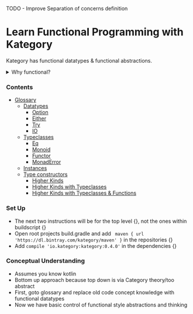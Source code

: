 TODO - Improve Separation of concerns definition

# Learn Functional Programming with Kategory
Kategory has functional datatypes & functional abstractions.

<details>
<summary>Why functional?</summary>
</br>

* Referential Transparency: functions have defined parameters and return types, and only operate on the input without modifying values outside of the functions scope
* Purity: Idempotent/deterministic/pure function. Repeated calls to a function yield the same result if the function parameter is unchanged
* Separation of Concerns: Computation is declarative and deferred, with specific nesting and ordering via a tree structure. Runtime evaluation provides the semantic
* goto Conceptual Understanding

</details>

### Contents

* [Glossary][1]
  * [Datatypes][2]
    * [Option][3]
    * [Either][4]
    * [Try][5]
    * [IO][6]
  * [Typeclasses][7]
    * [Eq][8]
    * [Monoid][9]
    * [Functor][10]
    * [MonadError][11]
  * [Instances][12]
  * [Type constructors][13]
    * [Higher Kinds][14]
    * [Higher Kinds with Typeclasses][15]
    * [Higher Kinds with Typeclasses & Functions][16]


### Set Up

* The next two instructions will be for the top level {}, not the ones within buildscript {}
* Open root projects build.gradle and add ` maven { url 'https://dl.bintray.com/kategory/maven' }` in the repositories {}
* Add `compile 'io.kategory:kategory:0.4.0'` in the dependencies {}

### Conceptual Understanding
* Assumes you know kotlin
* Bottom up approach because top down is via Category theory/too abstract
* First, goto glossary and replace old code concept knowledge with functional datatypes
* Now we have basic control of functional style abstractions and thinking


[1]:https://github.com/ersin-ertan/LearnKategory/tree/master/src/main/kotlin/A_Glossary
[2]:https://github.com/ersin-ertan/LearnKategory/blob/master/src/main/kotlin/A_Glossary/datatypes
[3]:https://github.com/ersin-ertan/LearnKategory/blob/master/src/main/kotlin/A_Glossary/datatypes/A_Option.kt
[4]:https://github.com/ersin-ertan/LearnKategory/blob/master/src/main/kotlin/A_Glossary/datatypes/B_Either.kt
[5]:a
[6]:a
[7]:a
[8]:a
[9]:a
[10]:a
[11]:a
[12]:a
[13]:a
[14]:a
[15]:a
[16]:a
[17]:a
[18]:a
[19]:a